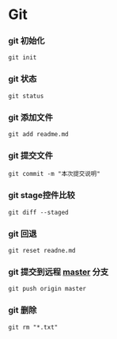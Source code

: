 # Git
### git 初始化
`git init` 

### git 状态
`git status`

### git 添加文件
`git add readme.md`

### git 提交文件
`git commit -m "本次提交说明"`

### git stage控件比较
`git diff --staged`

### git 回退
`git reset readne.md`

### git 提交到远程 [master](https://github.com/xuhaijiang/mygit.git) 分支
`git push origin master`

### git 删除
`git rm "*.txt"`